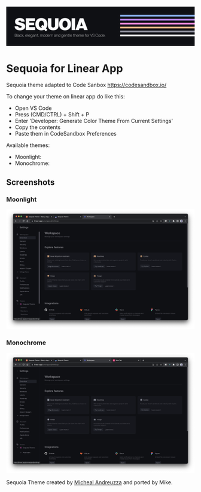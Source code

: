 
![Midnight](https://raw.githubusercontent.com/Sequoia-Theme/assets/main/githubHeader.png)
# Sequoia for Linear App
Sequoia theme adapted to Code Sanbox https://codesandbox.io/


To change your theme on linear app do like this:

- Open VS Code
- Press (CMD/CTRL) + Shift + P
- Enter 'Developer: Generate Color Theme From Current Settings'
- Copy the contents
- Paste them in CodeSandbox Preferences


Available themes:

- Moonlight:
- Monochrome:

## Screenshots
### Moonlight
![Moonlight](https://github.com/Sequoia-Theme/linear-app/blob/main/linearMoonlight.png?raw=true)

### Monochrome
![Monochrome](https://github.com/Sequoia-Theme/linear-app/blob/main/linearMonochrome.png?raw=true)


Sequoia Theme created by [Micheal Andreuzza](https://github.com/michael-andreuzza) and ported by Mike.
